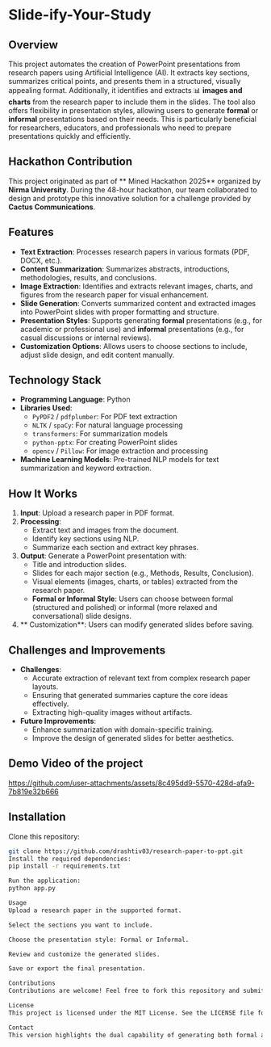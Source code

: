 # Slide-ify-Your-Study

## Overview
This project automates the creation of PowerPoint presentations from research papers using Artificial Intelligence (AI). It extracts key sections, summarizes critical points, and presents them in a structured, visually appealing format. Additionally, it identifies and extracts 📊 **images and charts** from the research paper to include them in the slides. The tool also offers flexibility in presentation styles, allowing users to generate **formal** or **informal** presentations based on their needs. This is particularly beneficial for researchers, educators, and professionals who need to prepare presentations quickly and efficiently.

## Hackathon Contribution
This project originated as part of ** Mined Hackathon 2025** organized by **Nirma University**. During the 48-hour hackathon, our team collaborated to design and prototype this innovative solution for a challenge provided by **Cactus Communications**.

##  Features
- **Text Extraction**: Processes research papers in various formats (PDF, DOCX, etc.).
- **Content Summarization**: Summarizes abstracts, introductions, methodologies, results, and conclusions.
- **Image Extraction**: Identifies and extracts relevant images, charts, and figures from the research paper for visual enhancement.
- **Slide Generation**: Converts summarized content and extracted images into PowerPoint slides with proper formatting and structure.
- **Presentation Styles**: Supports generating **formal** presentations (e.g., for academic or professional use) and **informal** presentations (e.g., for casual discussions or internal reviews).
- **Customization Options**: Allows users to choose sections to include, adjust slide design, and edit content manually.

## Technology Stack
- **Programming Language**: Python
- **Libraries Used**:
  - `PyPDF2` / `pdfplumber`: For PDF text extraction
  - `NLTK` / `spaCy`: For natural language processing
  - `transformers`: For summarization models
  -  `python-pptx`: For creating PowerPoint slides
  - `opencv` / `Pillow`: For image extraction and processing
- **Machine Learning Models**: Pre-trained NLP models for text summarization and keyword extraction.

## How It Works
1. **Input**: Upload a research paper in PDF format.
2. **Processing**:
   - Extract text and images from the document.
   - Identify key sections using NLP.
   - Summarize each section and extract key phrases.
3. **Output**: Generate a PowerPoint presentation with:
   - Title and introduction slides.
   - Slides for each major section (e.g., Methods, Results, Conclusion).
   - Visual elements (images, charts, or tables) extracted from the research paper.
   -  **Formal or Informal Style**: Users can choose between formal (structured and polished) or informal (more relaxed and conversational) slide designs.
4. ** Customization**: Users can modify generated slides before saving.

##  Challenges and Improvements
- **Challenges**:
  - Accurate extraction of relevant text from complex research paper layouts.
  - Ensuring that generated summaries capture the core ideas effectively.
  - Extracting high-quality images without artifacts.
- **Future Improvements**:
  - Enhance summarization with domain-specific training.
  - Improve the design of generated slides for better aesthetics.

## Demo Video of the project
https://github.com/user-attachments/assets/8c495dd9-5570-428d-afa9-7b819e32b666

##  Installation
Clone this repository:
   ```bash
   git clone https://github.com/drashtiv03/research-paper-to-ppt.git
Install the required dependencies:
pip install -r requirements.txt

Run the application:
python app.py

Usage
Upload a research paper in the supported format.

Select the sections you want to include.

Choose the presentation style: Formal or Informal.

Review and customize the generated slides.

Save or export the final presentation.

Contributions
Contributions are welcome! Feel free to fork this repository and submit a pull request.

License
This project is licensed under the MIT License. See the LICENSE file for more details.

Contact
This version highlights the dual capability of generating both formal and informal presentations.
